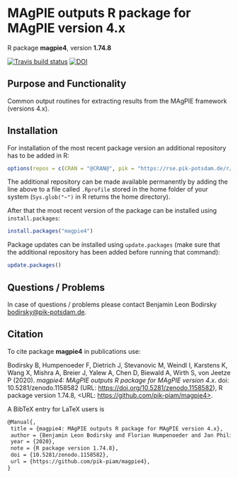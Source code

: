 # MAgPIE outputs R package for MAgPIE version 4.x

R package **magpie4**, version **1.74.8**

[![Travis build status](https://travis-ci.com/pik-piam/magpie4.svg?branch=master)](https://travis-ci.com/pik-piam/magpie4) [![DOI](https://zenodo.org/badge/DOI/10.5281/zenodo.1158582.svg)](https://doi.org/10.5281/zenodo.1158582) 

## Purpose and Functionality

Common output routines for extracting results from the MAgPIE framework (versions 4.x).


## Installation

For installation of the most recent package version an additional repository has to be added in R:

```r
options(repos = c(CRAN = "@CRAN@", pik = "https://rse.pik-potsdam.de/r/packages"))
```
The additional repository can be made available permanently by adding the line above to a file called `.Rprofile` stored in the home folder of your system (`Sys.glob("~")` in R returns the home directory).

After that the most recent version of the package can be installed using `install.packages`:

```r 
install.packages("magpie4")
```

Package updates can be installed using `update.packages` (make sure that the additional repository has been added before running that command):

```r 
update.packages()
```

## Questions / Problems

In case of questions / problems please contact Benjamin Leon Bodirsky <bodirsky@pik-potsdam.de>.

## Citation

To cite package **magpie4** in publications use:

Bodirsky B, Humpenoeder F, Dietrich J, Stevanovic M, Weindl I, Karstens
K, Wang X, Mishra A, Breier J, Yalew A, Chen D, Biewald A, Wirth S, von
Jeetze P (2020). _magpie4: MAgPIE outputs R package for MAgPIE version
4.x_. doi: 10.5281/zenodo.1158582 (URL:
https://doi.org/10.5281/zenodo.1158582), R package version 1.74.8,
<URL: https://github.com/pik-piam/magpie4>.

A BibTeX entry for LaTeX users is

 ```latex
@Manual{,
  title = {magpie4: MAgPIE outputs R package for MAgPIE version 4.x},
  author = {Benjamin Leon Bodirsky and Florian Humpenoeder and Jan Philipp Dietrich and Miodrag Stevanovic and Isabelle Weindl and Kristine Karstens and Xiaoxi Wang and Abhijeet Mishra and Jannes Breier and Amsalu Woldie Yalew and David Chen and Anne Biewald and Stephen Wirth and Patrick {von Jeetze}},
  year = {2020},
  note = {R package version 1.74.8},
  doi = {10.5281/zenodo.1158582},
  url = {https://github.com/pik-piam/magpie4},
}
```

